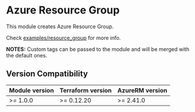 # Azure Resource Group

This module creates Azure Resource Group.

Check [examples/resource_group](../../examples/resource_group/main.tf) for more info.

**NOTES:** Custom tags can be passed to the module and will be merged with the default ones.

## Version Compatibility

| Module version | Terraform version | AzureRM version |
| -------------- | ----------------- | --------------- |
| \>= 1.0.0 | \>= 0.12.20 | \>= 2.41.0 |
